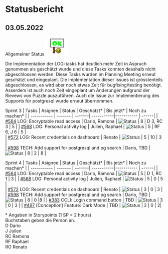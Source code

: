 # Statusbericht
## 03.05.2022

Allgemeiner Status ![Status](https://github.com/RamonaChristen/PSE-Documents/blob/main/public/images/status_ok.jpg?raw=true)

Die Implementation der LOG-tasks hat deutlich mehr Zeit in Aspruch genommen als geschätzt wurde und diese Tasks konnten desshalb nicht abgeschlossen werden. Diese Tasks wurden im Planning Meeting erneut geschätzt und eingeplant. Die Implementation dieser Issues ist grösstenteils abgeschlossen, es wird aber noch etwas Zeit für bugfixing/testing benötigt. Asserdem ist auch noch Zeit eingeplant um Änderungen aufgrund der Rievews von Puzzle auszuführen. Auch die Issue zur Implementierung des Supports für postgresql wurde erneut übernommen.

Sprint 3
| Tasks       | Asignee   | Status | Geschätzt*  | Bis jetzt*  | Noch zu machen* |
| ----------- | -------   | -------| -----------|----------- | ------|
| [#564](https://github.com/puzzle/cryptopus/issues/564) LOG: Encryptable read access | Dario, Ramona | ![Status](https://img.shields.io/badge/Status-Unfinished-orange) | 8 | D 3, RC 3 | 5 |
| [#568](https://github.com/puzzle/cryptopus/issues/568) LOG: Personal activity log | Julien, Raphael | ![Status](https://img.shields.io/badge/Status-Unfinished-orange)  | 5 | RF 6, J 6 | 5 |    
| [#572](https://github.com/puzzle/cryptopus/issues/572) LOG: Recent credentials on dashboard | Renato | ![Status](https://img.shields.io/badge/Status-Unfinished-orange) | 5 | 10 | 3 |    
| [#598](https://github.com/puzzle/cryptopus/issues/598) TECH: Add support for postgresql and pg search | Dario, TBD | ![Status](https://img.shields.io/badge/Status-Unfinished-orange) | 8 | 2 | 8 |

Sprint 4
| Tasks       | Asignee   | Status | Geschätzt*  | Bis jetzt*  | Noch zu machen* |
| ----------- | -------   | -------| -----------|----------- | ------|
| [#564](https://github.com/puzzle/cryptopus/issues/564) LOG: Encryptable read access | Dario, Ramona | ![Status](https://img.shields.io/badge/Status-OK-green) | 5 | D 1, RC 1 | 3 |
| [#568](https://github.com/puzzle/cryptopus/issues/568) LOG: Personal activity log | Julien, Raphael    | ![Status](https://img.shields.io/badge/Status-OK-green)  | 5 | 0 | 5 |    
| [#572](https://github.com/puzzle/cryptopus/issues/572) LOG: Recent credentials on dashboard | Renato | ![Status](https://img.shields.io/badge/Status-OK-green) | 3 | 0 | 3 |    
| [#598](https://github.com/puzzle/cryptopus/issues/598) TECH: Add support for postgresql and pg search | Dario, TBD | ![Status](https://img.shields.io/badge/Status-OK-green) | 8 | 0 |8 |
| [#383](https://github.com/puzzle/cryptopus/issues/383) CCLI: Login command button | TBD | ![Status](https://img.shields.io/badge/Status-TBD-yellow) | 3 | 0 | 3 |
| [#497](https://github.com/puzzle/cryptopus/issues/497) [Conception] Feature: Dark Mode | TBD | ![Status](https://img.shields.io/badge/Status-TBD-yellow) | 2 | 0 | 2|

\* Angaben in Storypoints (1 SP = 2 hours)  
Buchstaben geben die Person an.  
D Dario  
J Julien  
RC Ramona  
RF Raphael  
RO Renato
